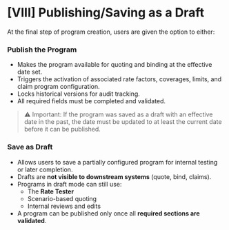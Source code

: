 # [VIII] Publishing/Saving as a Draft

At the final step of program creation, users are given the option to either:

### **Publish the Program**

- Makes the program available for quoting and binding at the effective date set.
- Triggers the activation of associated rate factors, coverages, limits, and claim program configuration.
- Locks historical versions for audit tracking.
- All required fields must be completed and validated.

> ⚠️ Important: If the program was saved as a draft with an effective date in the past, the date must be updated to at least the current date before it can be published.
> 

### **Save as Draft**

- Allows users to save a partially configured program for internal testing or later completion.
- Drafts are **not visible to downstream systems** (quote, bind, claims).
- Programs in draft mode can still use:
    - The **Rate Tester**
    - Scenario-based quoting
    - Internal reviews and edits
- A program can be published only once all **required sections are validated**.